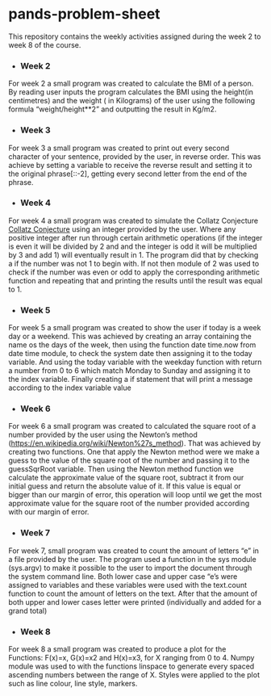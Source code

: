# pands-problem-sheet

This repository contains the weekly activities assigned during the week 2 to week 8 of the course.

 * ### Week 2

For week 2 a small program was created to calculate the BMI of a person. By reading user inputs the program calculates the BMI using the height(in centimetres)  and the weight ( in Kilograms) of the user using the following formula “weight/height**2” and outputting the result in Kg/m2.


* ### Week 3

For week 3 a small program was created to print out every second character of your sentence, provided by the user, in reverse order. This was achieve by setting a variable to receive the reverse result and setting it to the original phrase[::-2], getting every second letter from the end of the phrase.


* ### Week 4

For week 4 a small program was created to simulate the Collatz Conjecture [Collatz Conjecture](https://en.wikipedia.org/wiki/Collatz_conjecture) using an integer provided by the user. Where any positive integer after run through certain arithmetic operations (if the integer is even it will be divided by 2 and and the integer is odd it will be multiplied by 3 and add 1) will eventually result in 1.
The program did that by checking a if the number was not 1 to begin with. If not then module of 2 was used to check if the number was even or odd to apply the corresponding arithmetic function and repeating that and printing the results until the result was equal to 1.

* ### Week 5
For week 5 a small program was created to show the user if today is a week day or a weekend. This was achieved by creating an array containing the name os the days of the week,  then using the function date time.now from date time module, to check the system date then assigning it to the today variable. And using the today variable with the weekday function with return a number from 0 to 6 which match Monday to Sunday and assigning it to the index variable. Finally creating a if statement that will print a message according to the index variable value 

* ### Week 6

For week 6 a small program was created to calculated the square root of a number provided by the user using the Newton’s method (https://en.wikipedia.org/wiki/Newton%27s_method). That was achieved by creating two functions. One that apply the Newton method were we make a guess to the value of the square root of the number and passing it to the guessSqrRoot variable. Then using the Newton method function we calculate the approximate value of the square root, subtract it from our initial guess and return the absolute value of it. If this value is equal or bigger than our margin of error, this operation will loop until we get the most approximate value for the square root of the number provided according with our margin of error.


 * ### Week 7

For week 7, small program was created to count the amount of letters “e” in a file provided by the user. The program used a function in the sys module (sys.argv) to make it possible to the user to import the document through the system command line. Both lower case and upper case “e’s were assigned to variables and these variables were used with the text.count function to count the amount of letters on the text. After that the amount of both upper and lower cases letter were printed (individually and added for a grand total) 

* ### Week 8
For week 8 a small program was created to produce a plot for the Functions: F(x)=x, G(x)=x2 and H(x)=x3, for X ranging from 0 to 4. Numpy module was used to with the functions linspace to generate every spaced ascending numbers between the range of X. Styles were applied to the plot such as line colour, line style, markers.


